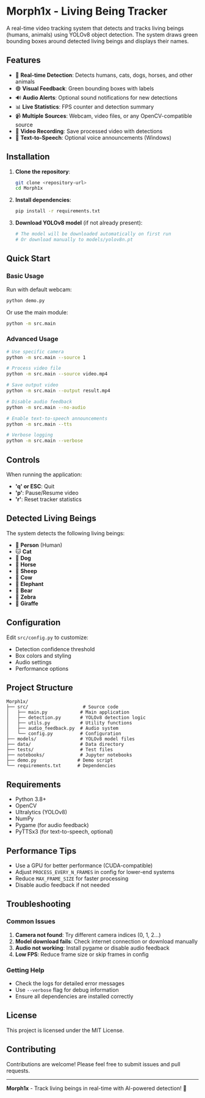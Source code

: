 # Morph1x - Living Being Tracker

A real-time video tracking system that detects and tracks living beings (humans, animals) using YOLOv8 object detection. The system draws green bounding boxes around detected living beings and displays their names.

## Features

- 🎯 **Real-time Detection**: Detects humans, cats, dogs, horses, and other animals
- 🟢 **Visual Feedback**: Green bounding boxes with labels
- 🔊 **Audio Alerts**: Optional sound notifications for new detections
- 📊 **Live Statistics**: FPS counter and detection summary
- 📹 **Multiple Sources**: Webcam, video files, or any OpenCV-compatible source
- 💾 **Video Recording**: Save processed video with detections
- 🎤 **Text-to-Speech**: Optional voice announcements (Windows)

## Installation

1. **Clone the repository**:
   ```bash
   git clone <repository-url>
   cd Morph1x
   ```

2. **Install dependencies**:
   ```bash
   pip install -r requirements.txt
   ```

3. **Download YOLOv8 model** (if not already present):
   ```bash
   # The model will be downloaded automatically on first run
   # Or download manually to models/yolov8n.pt
   ```

## Quick Start

### Basic Usage

Run with default webcam:
```bash
python demo.py
```

Or use the main module:
```bash
python -m src.main
```

### Advanced Usage

```bash
# Use specific camera
python -m src.main --source 1

# Process video file
python -m src.main --source video.mp4

# Save output video
python -m src.main --output result.mp4

# Disable audio feedback
python -m src.main --no-audio

# Enable text-to-speech announcements
python -m src.main --tts

# Verbose logging
python -m src.main --verbose
```

## Controls

When running the application:
- **'q' or ESC**: Quit
- **'p'**: Pause/Resume video
- **'r'**: Reset tracker statistics

## Detected Living Beings

The system detects the following living beings:
- 👤 **Person** (Human)
- 🐱 **Cat**
- 🐶 **Dog**
- 🐴 **Horse**
- 🐑 **Sheep**
- 🐄 **Cow**
- 🐘 **Elephant**
- 🐻 **Bear**
- 🦓 **Zebra**
- 🦒 **Giraffe**

## Configuration

Edit `src/config.py` to customize:
- Detection confidence threshold
- Box colors and styling
- Audio settings
- Performance options

## Project Structure

```
Morph1x/
├── src/                    # Source code
│   ├── main.py            # Main application
│   ├── detection.py       # YOLOv8 detection logic
│   ├── utils.py           # Utility functions
│   ├── audio_feedback.py  # Audio system
│   └── config.py          # Configuration
├── models/                # YOLOv8 model files
├── data/                  # Data directory
├── tests/                 # Test files
├── notebooks/             # Jupyter notebooks
├── demo.py               # Demo script
└── requirements.txt      # Dependencies
```

## Requirements

- Python 3.8+
- OpenCV
- Ultralytics (YOLOv8)
- NumPy
- Pygame (for audio feedback)
- PyTTSx3 (for text-to-speech, optional)

## Performance Tips

- Use a GPU for better performance (CUDA-compatible)
- Adjust `PROCESS_EVERY_N_FRAMES` in config for lower-end systems
- Reduce `MAX_FRAME_SIZE` for faster processing
- Disable audio feedback if not needed

## Troubleshooting

### Common Issues

1. **Camera not found**: Try different camera indices (0, 1, 2...)
2. **Model download fails**: Check internet connection or download manually
3. **Audio not working**: Install pygame or disable audio feedback
4. **Low FPS**: Reduce frame size or skip frames in config

### Getting Help

- Check the logs for detailed error messages
- Use `--verbose` flag for debug information
- Ensure all dependencies are installed correctly

## License

This project is licensed under the MIT License.

## Contributing

Contributions are welcome! Please feel free to submit issues and pull requests.

---

**Morph1x** - Track living beings in real-time with AI-powered detection! 🎯
